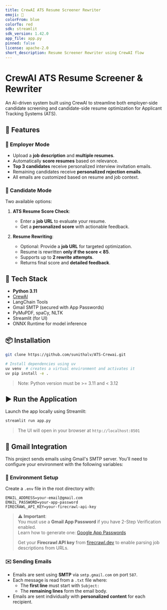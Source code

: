 ```yaml
---
title: CrewAI ATS Resume Screener Rewriter
emoji: 🐨
colorFrom: blue
colorTo: red
sdk: streamlit
sdk_version: 1.42.0
app_file: app.py
pinned: false
license: apache-2.0
short_description: Resume Screener Rewriter using CrewAI flow
---
```


# CrewAI ATS Resume Screener & Rewriter

An AI-driven system built using CrewAI to streamline both employer-side candidate screening and candidate-side resume optimization for Applicant Tracking Systems (ATS).

## 🔧 Features

### 👔 Employer Mode
- Upload a **job description** and **multiple resumes**.
- Automatically **score resumes** based on relevance.
- **Top 3 candidates** receive personalized interview invitation emails.
- Remaining candidates receive **personalized rejection emails**.
- All emails are customized based on resume and job context.

### 👤 Candidate Mode
Two available options:
1. **ATS Resume Score Check**:
   - Enter a **job URL** to evaluate your resume.
   - Get a **personalized score** with actionable feedback.

2. **Resume Rewriting**:
   - Optional: Provide a **job URL** for targeted optimization.
   - Resume is rewritten **only if the score < 85**.
   - Supports up to **2 rewrite attempts**.
   - Returns final score and **detailed feedback**.

## 🚀 Tech Stack
- **Python 3.11**
- [CrewAI](https://github.com/joaomdmoura/crewai)
- LangChain Tools
- Gmail SMTP (secured with App Passwords)
- PyMuPDF, spaCy, NLTK
- Streamlit (for UI)
- ONNX Runtime for model inference

## 📦 Installation

```bash
git clone https://github.com/sunithalv/ATS-Crewai.git

# Install dependencies using uv
uv venv  # creates a virtual environment and activates it
uv pip install -e .
```

> Note: Python version must be >= 3.11 and < 3.12

## ▶️ Run the Application

Launch the app locally using Streamlit:

```bash
streamlit run app.py
```

> The UI will open in your browser at `http://localhost:8501`

## 📧 Gmail Integration

This project sends emails using Gmail's SMTP server. You'll need to configure your environment with the following variables:

### 🔐 Environment Setup

Create a `.env` file in the root directory with:

```
EMAIL_ADDRESS=your-email@gmail.com
EMAIL_PASSWORD=your-app-password
FIRECRAWL_API_KEY=your-firecrawl-api-key
```

> ⚠️ **Important**:  
> You must use a **Gmail App Password** if you have 2-Step Verification enabled.  
> Learn how to generate one: [Google App Passwords](https://support.google.com/accounts/answer/185833)  
>  
> Get your **Firecrawl API key** from [firecrawl.dev](https://firecrawl.dev) to enable parsing job descriptions from URLs.


### ✉️ Sending Emails

- Emails are sent using **SMTP** via `smtp.gmail.com` on port `587`.
- Each message is read from a `.txt` file where:
  - The **first line** must start with `Subject:`
  - The **remaining lines** form the email body.
- Emails are sent individually with **personalized content** for each recipient.

